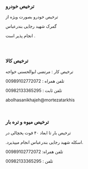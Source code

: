 <!-- wp:template-part {"slug":"header","theme":"pub/assembler","tagName":"header"} /-->

<!-- wp:group {"tagName":"main","style":{"spacing":{"blockGap":"0"}}} -->
<main class="wp-block-group"><!-- wp:group {"metadata":{"name":"Services"},"align":"full","style":{"spacing":{"padding":{"top":"calc( 0.5 * var(\u002d\u002dwp\u002d\u002dstyle\u002d\u002droot\u002d\u002dpadding-right, var(\u002d\u002dwp\u002d\u002dcustom\u002d\u002dgap\u002d\u002dhorizontal)))","bottom":"calc( 0.5 * var(\u002d\u002dwp\u002d\u002dstyle\u002d\u002droot\u002d\u002dpadding-right, var(\u002d\u002dwp\u002d\u002dcustom\u002d\u002dgap\u002d\u002dhorizontal)))","left":"var(\u002d\u002dwp\u002d\u002dstyle\u002d\u002droot\u002d\u002dpadding-left, var(\u002d\u002dwp\u002d\u002dcustom\u002d\u002dgap\u002d\u002dhorizontal))","right":"var(\u002d\u002dwp\u002d\u002dstyle\u002d\u002droot\u002d\u002dpadding-right, var(\u002d\u002dwp\u002d\u002dcustom\u002d\u002dgap\u002d\u002dhorizontal))"},"margin":{"top":"0","bottom":"0"}}},"className":"alignfull","layout":{"type":"constrained","justifyContent":"center"}} -->
<div class="wp-block-group alignfull" style="margin-top:0;margin-bottom:0;padding-top:calc( 0.5 * var(--wp--style--root--padding-right, var(--wp--custom--gap--horizontal)));padding-right:var(--wp--style--root--padding-right, var(--wp--custom--gap--horizontal));padding-bottom:calc( 0.5 * var(--wp--style--root--padding-right, var(--wp--custom--gap--horizontal)));padding-left:var(--wp--style--root--padding-left, var(--wp--custom--gap--horizontal))"><!-- wp:spacer {"height":"calc( 0.25 * var(\u002d\u002dwp\u002d\u002dstyle\u002d\u002droot\u002d\u002dpadding-right, var(\u002d\u002dwp\u002d\u002dcustom\u002d\u002dgap\u002d\u002dhorizontal)))"} -->
<div style="height:calc( 0.25 * var(--wp--style--root--padding-right, var(--wp--custom--gap--horizontal)))" aria-hidden="true" class="wp-block-spacer"></div>
<!-- /wp:spacer -->

<!-- wp:columns {"align":"wide","style":{"spacing":{"blockGap":{"top":"var:preset|spacing|50","left":"var:preset|spacing|30"}}}} -->
<div class="wp-block-columns alignwide"><!-- wp:column -->
<div class="wp-block-column"><!-- wp:image {"id":51,"aspectRatio":"4/3","scale":"cover","sizeSlug":"large","linkDestination":"none","style":{"color":[]}} -->
<figure class="wp-block-image size-large"><img src="https://mak201.files.wordpress.com/2024/04/screenshot_dbb2dbb0dbb2dbb4dbb0dbb2dbb2dbb7-dbb2dbb1dbb4dbb3dbb0dbb6_instagram.jpg?w=720" alt="" class="wp-image-51" style="aspect-ratio:4/3;object-fit:cover" /></figure>
<!-- /wp:image -->

<!-- wp:spacer {"height":"4px"} -->
<div style="height:4px" aria-hidden="true" class="wp-block-spacer"></div>
<!-- /wp:spacer -->

<!-- wp:heading {"level":3,"fontSize":"medium"} -->
<h3 class="wp-block-heading has-medium-font-size">ترخیص خودرو</h3>
<!-- /wp:heading -->

<!-- wp:paragraph -->
<p>ترخیص خودرو بصورت ویژه از </p>
<!-- /wp:paragraph -->

<!-- wp:paragraph -->
<p>گمرک  شهید رجایی بندرعباس</p>
<!-- /wp:paragraph -->

<!-- wp:paragraph -->
<p> انجام پذیر است .</p>
<!-- /wp:paragraph -->

<!-- wp:heading {"level":3,"fontSize":"medium"} -->
<h3 class="wp-block-heading has-medium-font-size"> </h3>
<!-- /wp:heading --></div>
<!-- /wp:column -->

<!-- wp:column -->
<div class="wp-block-column"><!-- wp:image {"id":52,"aspectRatio":"4/3","scale":"cover","sizeSlug":"large","linkDestination":"none","style":{"color":[]}} -->
<figure class="wp-block-image size-large"><img src="https://mak201.files.wordpress.com/2024/04/inshot_dbb2dbb0dbb2dbb4dbb0dbb4dbb0dbb3_dbb0dbb0dbb1dbb7dbb5dbb4dbb3dbb4dbb7.jpg?w=1024" alt="" class="wp-image-52" style="aspect-ratio:4/3;object-fit:cover" /></figure>
<!-- /wp:image -->

<!-- wp:spacer {"height":"4px"} -->
<div style="height:4px" aria-hidden="true" class="wp-block-spacer"></div>
<!-- /wp:spacer -->

<!-- wp:heading {"level":3,"fontSize":"medium"} -->
<h3 class="wp-block-heading has-medium-font-size"> ترخیص کالا</h3>
<!-- /wp:heading -->

<!-- wp:group {"layout":{"type":"default"}} -->
<div class="wp-block-group"><!-- wp:paragraph -->
<p>ترخیص کار :  مرتضی ابوالحسنی خواجه </p>
<!-- /wp:paragraph --></div>
<!-- /wp:group -->

<!-- wp:paragraph -->
<p>تلفن همراه :       00989102772072</p>
<!-- /wp:paragraph -->

<!-- wp:paragraph -->
<p>تلفن ثابت :       00982133365295</p>
<!-- /wp:paragraph -->

<!-- wp:paragraph -->
<p>abolhasanikhajeh@mortezatarkhis</p>
<!-- /wp:paragraph --></div>
<!-- /wp:column -->

<!-- wp:column -->
<div class="wp-block-column"><!-- wp:image {"id":53,"aspectRatio":"4/3","scale":"cover","sizeSlug":"large","linkDestination":"none","style":{"color":[]}} -->
<figure class="wp-block-image size-large"><img src="https://mak201.files.wordpress.com/2024/04/screenshot_dbb2dbb0dbb2dbb4dbb0dbb2dbb1dbb6-dbb0dbb3dbb2dbb9dbb1dbb6_google.jpg?w=720" alt="" class="wp-image-53" style="aspect-ratio:4/3;object-fit:cover" /></figure>
<!-- /wp:image -->

<!-- wp:spacer {"height":"4px"} -->
<div style="height:4px" aria-hidden="true" class="wp-block-spacer"></div>
<!-- /wp:spacer -->

<!-- wp:heading {"level":3,"fontSize":"medium"} -->
<h3 class="wp-block-heading has-medium-font-size">ترخیص میوه و تره بار</h3>
<!-- /wp:heading -->

<!-- wp:group {"layout":{"type":"default"}} -->
<div class="wp-block-group"><!-- wp:paragraph -->
<p>ترخیص بار تا ابعاد ۴۰ فوت یخچالی در </p>
<!-- /wp:paragraph --></div>
<!-- /wp:group -->

<!-- wp:paragraph -->
<p>.اسکله شهید رجایی بندرعباس انجام میپذیرد.</p>
<!-- /wp:paragraph -->

<!-- wp:paragraph -->
<p>    تلفن همراه:        00989102772072</p>
<!-- /wp:paragraph -->

<!-- wp:paragraph -->
<p>   تلفن :               00982133365295</p>
<!-- /wp:paragraph --></div>
<!-- /wp:column --></div>
<!-- /wp:columns -->

<!-- wp:spacer {"height":"calc( 0.25 * var(\u002d\u002dwp\u002d\u002dstyle\u002d\u002droot\u002d\u002dpadding-right, var(\u002d\u002dwp\u002d\u002dcustom\u002d\u002dgap\u002d\u002dhorizontal)))"} -->
<div style="height:calc( 0.25 * var(--wp--style--root--padding-right, var(--wp--custom--gap--horizontal)))" aria-hidden="true" class="wp-block-spacer"></div>
<!-- /wp:spacer --></div>
<!-- /wp:group --></main>
<!-- /wp:group -->

<!-- wp:template-part {"slug":"footer","theme":"pub/assembler","tagName":"footer","className":"site-footer-container"} /-->

